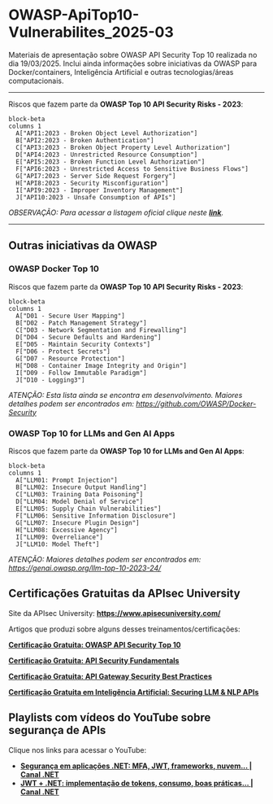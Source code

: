 # OWASP-ApiTop10-Vulnerabilites_2025-03
Materiais de apresentação sobre OWASP API Security Top 10 realizada no dia 19/03/2025. Inclui ainda informações sobre iniciativas da OWASP para Docker/containers, Inteligência Artificial e outras tecnologias/áreas computacionais.

---

Riscos que fazem parte da **OWASP Top 10 API Security Risks - 2023**:

```mermaid
block-beta
columns 1
  A["API1:2023 - Broken Object Level Authorization"]
  B["API2:2023 - Broken Authentication"]
  C["API3:2023 - Broken Object Property Level Authorization"]
  D["API4:2023 - Unrestricted Resource Consumption"]
  E["API5:2023 - Broken Function Level Authorization"]
  F["API6:2023 - Unrestricted Access to Sensitive Business Flows"]
  G["API7:2023 - Server Side Request Forgery"]
  H["API8:2023 - Security Misconfiguration"]
  I["API9:2023 - Improper Inventory Management"]
  J["API10:2023 - Unsafe Consumption of APIs"]
```

*OBSERVAÇÃO: Para acessar a listagem oficial clique neste [**link**](https://owasp.org/API-Security/editions/2023/en/0x11-t10/).*

---

## Outras iniciativas da OWASP

### OWASP Docker Top 10

Riscos que fazem parte da **OWASP Top 10 API Security Risks - 2023**:

```mermaid
block-beta
columns 1
  A["D01 - Secure User Mapping"]
  B["D02 - Patch Management Strategy"]
  C["D03 - Network Segmentation and Firewalling"]
  D["D04 - Secure Defaults and Hardening"]
  E["D05 - Maintain Security Contexts"]
  F["D06 - Protect Secrets"]
  G["D07 - Resource Protection"]
  H["D08 - Container Image Integrity and Origin"]
  I["D09 - Follow Immutable Paradigm"]
  J["D10 - Logging3"]
```

*ATENÇÃO: Esta lista ainda se encontra em desenvolvimento. Maiores detalhes podem ser encontrados em: https://github.com/OWASP/Docker-Security*

### OWASP Top 10 for LLMs and Gen AI Apps

Riscos que fazem parte da **OWASP Top 10 for LLMs and Gen AI Apps**:

```mermaid
block-beta
columns 1
  A["LLM01: Prompt Injection"]
  B["LLM02: Insecure Output Handling"]
  C["LLM03: Training Data Poisoning"]
  D["LLM04: Model Denial of Service"]
  E["LLM05: Supply Chain Vulnerabilities"]
  F["LLM06: Sensitive Information Disclosure"]
  G["LLM07: Insecure Plugin Design"]
  H["LLM08: Excessive Agency"]
  I["LLM09: Overreliance"]
  J["LLM10: Model Theft"]
```

*ATENÇÃO: Maiores detalhes podem ser encontrados em: https://genai.owasp.org/llm-top-10-2023-24/*

## Certificações Gratuitas da APIsec University

Site da APIsec University: **https://www.apisecuniversity.com/**

Artigos que produzi sobre alguns desses treinamentos/certificações:

[**Certificação Gratuita: OWASP API Security Top 10**](https://renatogroffe.medium.com/certifica%C3%A7%C3%A3o-gratuita-owasp-api-security-top-10-49187dadd141)

[**Certificação Gratuita: API Security Fundamentals**](https://renatogroffe.medium.com/certifica%C3%A7%C3%A3o-gratuita-api-security-fundamentals-40ff8a8f2eb0)

[**Certificação Gratuita: API Gateway Security Best Practices**](https://renatogroffe.medium.com/certifica%C3%A7%C3%A3o-gratuita-api-gateway-security-best-practices-feb18932d4a5)

[**Certificação Gratuita em Inteligência Artificial: Securing LLM & NLP APIs**](https://renatogroffe.medium.com/certifica%C3%A7%C3%A3o-gratuita-em-intelig%C3%AAncia-artificial-securing-llm-nlp-apis-bd8446c38a70)

## Playlists com vídeos do YouTube sobre segurança de APIs

Clique nos links para acessar o YouTube:
- [**Segurança em aplicações .NET: MFA, JWT, frameworks, nuvem... | Canal .NET**](https://www.youtube.com/playlist?list=PLAbYWcQD84aPTzjI_Dxu5QHXq5LGJovOF)
- [**JWT + .NET: implementação de tokens, consumo, boas práticas... | Canal .NET**](https://www.youtube.com/playlist?list=PLAbYWcQD84aNfRYB8WJUAxazsKoNpMO2L)


